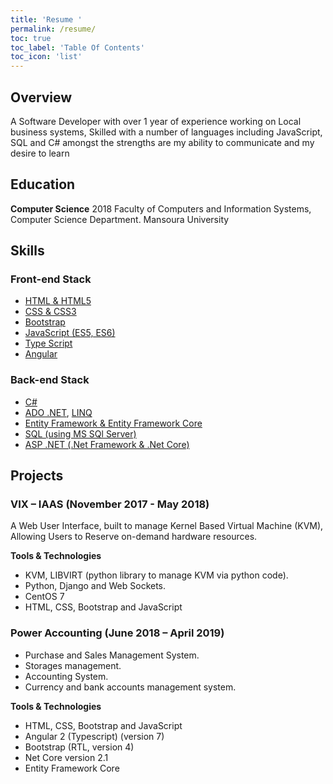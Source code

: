 ```yaml
---
title: 'Resume '
permalink: /resume/
toc: true
toc_label: 'Table Of Contents'
toc_icon: 'list'
---
```


## Overview

A Software Developer with over 1 year of experience working on Local business systems, Skilled with a number of languages including JavaScript, SQL and C# amongst the strengths are my ability to communicate and my desire to learn

## Education

**Computer Science** 2018 
				Faculty of Computers and Information Systems, Computer Science Department. Mansoura University

## Skills

### Front-end Stack
* [HTML & HTML5](https://www.w3.org/html/logo/)
* [CSS & CSS3](https://www.w3.org/Style/CSS/)
* [Bootstrap](https://getbootstrap.com/)
* [JavaScript (ES5, ES6)](https://developer.mozilla.org/en-US/docs/Web/javascript)
* [Type Script](https://www.typescriptlang.org/)
* [Angular](https://angular.io/) 

### Back-end Stack
- [C#](https://docs.microsoft.com/en-us/dotnet/csharp/)
- [ADO .NET](https://docs.microsoft.com/en-us/dotnet/framework/data/adonet), [LINQ](https://docs.microsoft.com/en-us/dotnet/csharp/programming-guide/concepts/linq/)
- [Entity Framework & Entity Framework Core](https://docs.microsoft.com/en-us/ef/)
- [SQL (using MS SQl Server)](https://docs.microsoft.com/en-us/sql)
- [ASP .NET (.Net Framework & .Net Core)](https://www.asp.net)

## Projects

### VIX – IAAS (November 2017 - May 2018)
A Web User Interface, built to manage Kernel Based Virtual Machine (KVM), Allowing Users to Reserve on-demand hardware resources.

**Tools & Technologies**

- KVM, LIBVIRT (python library to manage KVM via python code).
- Python, Django and Web Sockets.
- CentOS 7
- HTML, CSS, Bootstrap and JavaScript



### Power Accounting (June 2018 – April 2019)
- Purchase and Sales Management System.
- Storages management.
- Accounting System.
- Currency and bank accounts management system.

**Tools & Technologies**

- HTML, CSS, Bootstrap and JavaScript
- Angular 2 (Typescript) (version 7)
- Bootstrap (RTL, version 4)
- Net Core version 2.1
- Entity Framework Core
